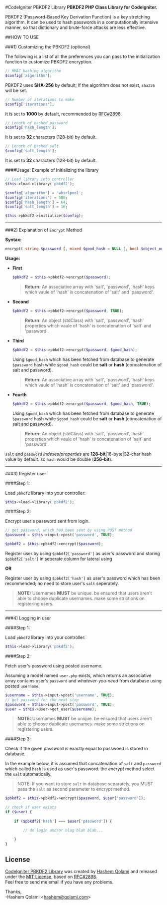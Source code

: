 #CodeIgniter PBKDF2 Library
**PBKDF2 PHP Class Library for CodeIgniter.**

PBKDF2 (Password-Based Key Derivation Function) is a key stretching algorithm.
It can be used to hash passwords in a computationally intensive manner,
so that dictionary and brute-force attacks are less effective.

##HOW TO USE

###1) Customizing the PBKDF2 (optional)

The following is a list of all the preferences you can pass to the initialization function to customize PBKDF2 encryption.

```PHP
// HMAC hashing algorithm
$config['algorithm'];
```
PBKDF2 uses **SHA-256** by default; If the algorithm does not exist, `sha256` will be set.

```PHP
// Number of iterations to make 
$config['iterations'];
```
It is set to **1000** by default, recommended by [RFC#2898](http://www.ietf.org/rfc/rfc2898.txt).

```PHP
// Length of hashed password
$config['hash_length'];
```
It is set to **32** characters (128-bit) by default.

```PHP
// Length of hashed salt
$config['salt_length'];
```
It is set to **32** characters (128-bit) by default.

####Usage:
Example of Initializing the library
```PHP
// Load library into controller
$this->load->library('pbkdf2');

$config['algorithm'] = 'whirlpool';
$config['iterations'] = 500;
$config['hash_length'] = 64;
$config['salt_length'] = 16;

$this->pbkdf2->initialize($config);
```
_ _ _

###2) Explanation of `Encrypt` Method

**Syntax:**
```PHP
encrypt( string $password [, mixed $good_hash = NULL [, bool $object_output = FALSE]] )
```

**Usage:**
* **First**

	```PHP
	$pbkdf2 = $this->pbkdf2->encrypt($password);
	```
	> **Return:**
	>An associative array with 'salt', 'password', 'hash' keys
	which vaule of 'hash' is concatenation of 'salt' and 'password'.

* **Second**

	```PHP
	$pbkdf2 = $this->pbkdf2->encrypt($password, TRUE);
	```
	> **Return:**
	>An object (stdClass) with 'salt', 'password', 'hash' properties
	which vaule of 'hash' is concatenation of 'salt' and 'password'.

* **Third**

	```PHP
	$pbkdf2 = $this->pbkdf2->encrypt($password, $good_hash);
	```
	Using `$good_hash` which has been fetched from database to generate `$password` hash while `$good_hash` could be **salt** or **hash** (concatenation of salt and password).

	> **Return:**
	>An associative array with 'salt', 'password', 'hash' keys
	which vaule of 'hash' is concatenation of 'salt' and 'password'.

* **Fourth**

	```PHP
	$pbkdf2 = $this->pbkdf2->encrypt($password, $good_hash, TRUE);
	```
	Using `$good_hash` which has been fetched from database to generate `$password` hash while `$good_hash` could be **salt** or **hash** (concatenation of salt and password).

	> **Return:**
	>An object (stdClass) with 'salt', 'password', 'hash' properties
	which vaule of 'hash' is concatenation of 'salt' and 'password'.

`salt` and `password` *indexes/properties* are **128-bit**|16-byte|32-char hash value by default. so `hash` would be double (**256-bit**).
_ _ _

###3) Register user

####Step 1:

Load `pbkdf2` library into your controller:

```PHP
$this->load->library('pbkdf2');
```

####Step 2:

Encrypt user's password sent from login.

```PHP
// get password, which has been sent by using POST method
$password = $this->input->post('password', TRUE);

$pbkdf2 = $this->pbkdf2->encrypt($password);
```
Register user by using `$pbkdf2['password']` as user's password and storing `$pbkdf2['salt']` in seperate column for lateral using

**OR**

Register user by using `$pbkdf2['hash']` as user's password which has been recommended; no need to store user's `salt` seperately.

>**NOTE:** Usernames **MUST** be unique. be ensured that users aren't able to choose duplicate usernames. make some strictions on registering users.

_ _ _

###4) Logging in user

####Step 1:

Load `pbkdf2` library into your controller:

```PHP
$this->load->library('pbkdf2');
```

####Step 2:

Fetch user's password using posted username.

Assuming a model named `user.php` exists, which returns an associative array contains user's `password` and *whatever-you-need* from database using posted `username`.

```PHP
$username = $this->input->post('username', TRUE);
// get password for the next step
$password = $this->input->post('password', TRUE);
$user = $this->user->get_user($username);
```
>**NOTE:** Usernames **MUST** be unique. be ensured that users aren't able to choose duplicate usernames. make some strictions on registering users.

####Step 3:

Check if the given password is exactly equal to passwoed is stored in database.

In the example below, it is assumed that concatenation of `salt` and `password` which called `hash` is used as user's password. the *encrypt* method select the `salt` automatically.

> NOTE: If you want to store `salt` in database separately, you MUST pass the `salt` as second parameter to encrypt method.

```PHP
$pbkdf2 = $this->pbkdf2->encrypt($password, $user['password']);

// check if user exists
if ($user) {
	
	if ($pbkdf2['hash'] === $user['password']) {

		// do login and/or blag blah blah...

	}
}
```

## License

[CodeIgniter PBKDF2 Library](https://github.com/qolami/CodeIgniter-PBKDF2-Library/) was created by [Hashem Qolami](http://qolami.com) and released under the [MIT License](http://opensource.org/licenses/MIT), based on [RFC#2898](http://www.ietf.org/rfc/rfc2898.txt).  
Feel free to send me email if you have any problems.

Thanks,  
-Hashem Qolami <<hashem@qolami.com>>